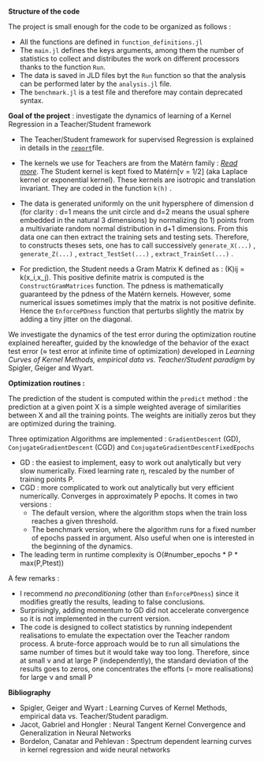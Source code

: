 **Structure of the code**

The project is small enough for the code to be organized as follows :
* All the functions are defined in `function_definitions.jl`
* The `main.jl` defines the keys arguments, among them the number of statistics to collect and distributes the work on different processors thanks to the function `Run`.
* The data is saved in JLD files byt the `Run` function so that the analysis can be performed later by the `analysis.jl` file.
* The `benchmark.jl` is a test file and therefore may contain deprecated syntax.

**Goal of the project** : investigate the dynamics of learning of a Kernel Regression in a Teacher/Student framework

* The Teacher/Student framework for supervised Regression is explained in details in the [`report`](#report.pdf)file.

* The kernels we use for Teachers are from the Matérn family : *[Read more](https://en.wikipedia.org/wiki/Mat%C3%A9rn_covariance_function)*. The Student kernel is kept fixed to Matérn[ν = 1/2]  (aka Laplace kernel or exponential kernel). These kernels are isotropic and translation invariant. They are coded in the function `k(h)` .

* The data is generated uniformly on the unit hypersphere of dimension d (for clarity : d=1 means the unit circle and d=2 means the usual sphere embedded in the natural 3 dimensions) by normalizing (to 1) points from a multivariate random normal distribution in d+1 dimensions. From this data one can then extract the training sets and testing sets. Therefore, to constructs theses sets, one has to call successively `generate_X(...)` ,  `generate_Z(...)` , `extract_TestSet(...)` , `extract_TrainSet(...)` .

* For prediction, the Student needs a Gram Matrix K defined as : (K)ij = k(x_i,x_j). This positive definite matrix is computed is the `ConstructGramMatrices` function. The pdness is mathematically guaranteed by the pdness of the Matérn kernels. However, some numerical issues sometimes imply that the matrix is not positive definite. Hence the `EnforcePDness` function that perturbs slightly the matrix by adding a tiny jitter on the diagonal.


We investigate the dynamics of the test error during the optimization routine explained hereafter, guided by the knowledge of the behavior of the exact test error (≈ test error at infinite time of optimization) developed in *Learning Curves of Kernel Methods, empirical data vs. Teacher/Student paradigm* by Spigler, Geiger and Wyart.

**Optimization routines :**

The prediction of the student is computed within the `predict` method : the prediction at a given point X is a simple weighted average of similarities between X and all the training points. The weights are initially zeros but they are optimized during the training.

Three optimization Algorithms are implemented : `GradientDescent` (GD), `ConjugateGradientDescent` (CGD) and `ConjugateGradientDescentFixedEpochs`
* GD : the easiest to implement, easy to work out analytically but very slow numerically. Fixed learning rate η, rescaled by the number of training points P.
* CGD : more complicated to work out analytically but very efficient numerically. Converges in approximately P epochs. It comes in two versions :
    * The default version, where the algorithm stops when the train loss reaches a given threshold.
    * The benchmark version, where the algorithm runs for a fixed number of epochs passed in argument. Also useful when one is interested in the beginning of the dynamics.
* The leading term in runtime complexity is O(#number_epochs * P * max(P,Ptest))

A few remarks :
* I recommend *no preconditioning* (other than `EnforcePDness`) since it modifies greatly the results, leading to false conclusions.
* Surprisingly, adding momentum to GD did not accelerate convergence so it is not implemented in the current version.
* The code is designed to collect statistics by running independent realisations to emulate the expectation over the Teacher random process. A brute-force approach would be to run all simulations the same number of times but it would take way too long. Therefore, since at small ν and at large P (independently), the standard deviation of the results goes to zeros, one concentrates the efforts (= more realisations) for large ν and small P

**Bibliography**
* Spigler, Geiger and Wyart : Learning Curves of Kernel Methods, empirical data vs. Teacher/Student paradigm.
* Jacot, Gabriel and Hongler : Neural Tangent Kernel Convergence and Generalization in Neural Networks
* Bordelon, Canatar and Pehlevan : Spectrum dependent learning curves in kernel regression and wide neural networks
